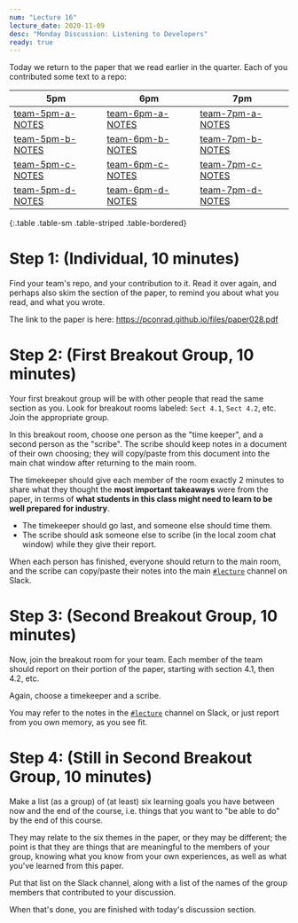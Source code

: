```yaml
---
num: "Lecture 16"
lecture_date: 2020-11-09
desc: "Monday Discussion: Listening to Developers"
ready: true
---
```


Today we return to the paper that we read earlier in the quarter.  Each of you contributed some text to a repo:


| 5pm | 6pm | 7pm |
|-----|-----|-----|
| [team-5pm-a-NOTES](https://github.com/ucsb-cs156-f20/team-5pm-a-NOTES) | [team-6pm-a-NOTES](https://github.com/ucsb-cs156-f20/team-6pm-a-NOTES) | [team-7pm-a-NOTES](https://github.com/ucsb-cs156-f20/team-7pm-a-NOTES)  |
| [team-5pm-b-NOTES](https://github.com/ucsb-cs156-f20/team-5pm-b-NOTES) | [team-6pm-b-NOTES](https://github.com/ucsb-cs156-f20/team-6pm-b-NOTES) | [team-7pm-b-NOTES](https://github.com/ucsb-cs156-f20/team-7pm-b-NOTES)  |
| [team-5pm-c-NOTES](https://github.com/ucsb-cs156-f20/team-5pm-c-NOTES) | [team-6pm-c-NOTES](https://github.com/ucsb-cs156-f20/team-6pm-c-NOTES) | [team-7pm-c-NOTES](https://github.com/ucsb-cs156-f20/team-7pm-c-NOTES)  |
| [team-5pm-d-NOTES](https://github.com/ucsb-cs156-f20/team-5pm-d-NOTES) | [team-6pm-d-NOTES](https://github.com/ucsb-cs156-f20/team-6pm-d-NOTES) | [team-7pm-d-NOTES](https://github.com/ucsb-cs156-f20/team-7pm-d-NOTES)  |
{:.table .table-sm .table-striped .table-bordered}


# Step 1: (Individual, 10 minutes)

Find your team's repo, and your contribution to it.  Read it over again, and perhaps also skim the section of the paper, to remind you about what you read,
and what you wrote.

The link to the paper is here:  <https://pconrad.github.io/files/paper028.pdf>

# Step 2: (First Breakout Group, 10 minutes)

Your first breakout group will be with other people that read the same section as you.   Look for breakout rooms labeled: `Sect 4.1`, `Sect 4.2`,
etc.  Join the appropriate group.

In this breakout room, choose one person as the "time keeper", and a second person as the "scribe".   The scribe should keep notes in a document of their own
choosing; they will copy/paste from this document into the main chat window after returning to the main room.

The timekeeper should give each member of the room exactly 2 minutes to share what they thought
the **most important takeaways** were from the paper, in terms of **what students in this class might need to learn to be well prepared for industry**.  

* The timekeeper should go last, and someone else should time them. 
* The scribe should ask someone else to scribe (in the local zoom chat window) while they give their report.   

When each person has finished, everyone should return to the main room, and the scribe can copy/paste their notes into the main 
[`#lecture`](https://ucsb-cs156-f20.slack.com/archives/C016PJSTHNX) 
channel on Slack.  

# Step 3: (Second Breakout Group, 10 minutes)

Now, join the breakout room for your team.   Each member of the team should report on their portion of the paper, starting with section 4.1, then 4.2, etc.

Again, choose a timekeeper and a scribe.

You may refer to the notes in the 
[`#lecture`](https://ucsb-cs156-f20.slack.com/archives/C016PJSTHNX) 
channel on Slack, or just report from you own memory, as you see fit.

# Step 4: (Still in Second Breakout Group, 10 minutes)

Make a list (as a group) of (at least) six learning goals you have between now and the end of the course, i.e. things that you want to "be able to do" by the end of this course.

They may relate to the six themes in the paper, or they may be different; the point is that they are things that are meaningful
to the members of your group, knowing what you know from your own experiences, as well as what you've learned from this paper.

Put that list on the Slack channel, along with a list of the names of the group members that contributed to your discussion.

When that's done, you are finished with today's discussion section.


